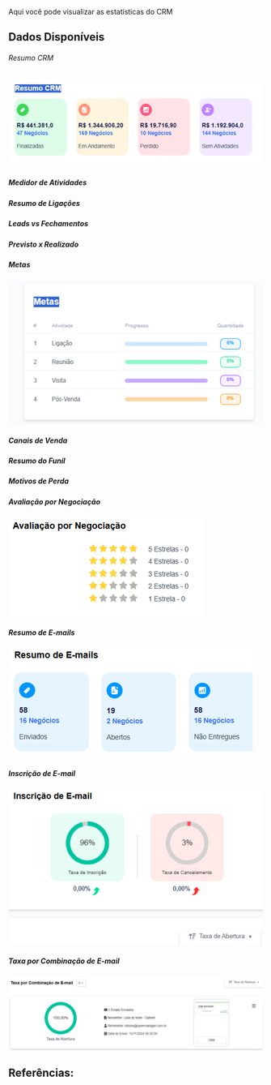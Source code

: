
Aqui você pode visualizar as estatísticas do CRM

## Dados Disponíveis
###### Resumo CRM
 
![](/assets/Pasted_image_20250519001235.png)

##### Medidor de Atividades

##### Resumo de Ligações

##### Leads vs Fechamentos

##### Previsto x Realizado

##### Metas

![](/assets/Pasted_image_20250519001400.png)

##### Canais de Venda

##### Resumo do Funil

##### Motivos de Perda

##### Avaliação por Negociação

![](/assets/Pasted_image_20250519001510.png)


##### Resumo de E-mails

![](/assets/Pasted_image_20250519001600.png)

##### Inscrição de E-mail

![](/assets/Pasted_image_20250519001625.png)

##### Taxa por Combinação de E-mail

![](/assets/Pasted_image_20250519001655.png)


## Referências:
